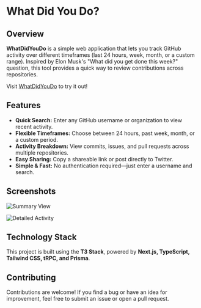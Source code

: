 # What Did You Do?

## Overview

**WhatDidYouDo** is a simple web application that lets you track GitHub activity over different timeframes (last 24 hours, week, month, or a custom range). Inspired by Elon Musk's "What did you get done this week?" question, this tool provides a quick way to review contributions across repositories.

Visit [WhatDidYouDo](https://www.whatdidyoudo.dev/) to try it out!

## Features
- **Quick Search:** Enter any GitHub username or organization to view recent activity.
- **Flexible Timeframes:** Choose between 24 hours, past week, month, or a custom period.
- **Activity Breakdown:** View commits, issues, and pull requests across multiple repositories.
- **Easy Sharing:** Copy a shareable link or post directly to Twitter.
- **Simple & Fast:** No authentication required—just enter a username and search.

## Screenshots

![Summary View](https://i.imgur.com/CkHAzVc.png)

![Detailed Activity](https://i.imgur.com/ZgSQ7zK.png)

## Technology Stack
This project is built using the **T3 Stack**, powered by **Next.js, TypeScript, Tailwind CSS, tRPC, and Prisma**.

## Contributing
Contributions are welcome! If you find a bug or have an idea for improvement, feel free to submit an issue or open a pull request.

